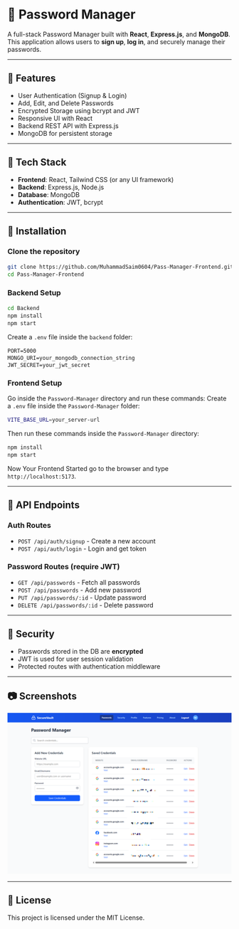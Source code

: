 
# 🔐 Password Manager

A full-stack Password Manager built with **React**, **Express.js**, and **MongoDB**. This application allows users to **sign up**, **log in**, and securely manage their passwords.

---

## 🚀 Features

- User Authentication (Signup & Login)
- Add, Edit, and Delete Passwords
- Encrypted Storage using bcrypt and JWT
- Responsive UI with React
- Backend REST API with Express.js
- MongoDB for persistent storage

---

## 📁 Tech Stack

- **Frontend**: React, Tailwind CSS (or any UI framework)
- **Backend**: Express.js, Node.js
- **Database**: MongoDB
- **Authentication**: JWT, bcrypt

---

## 🔧 Installation

### Clone the repository
```bash
git clone https://github.com/MuhammadSaim0604/Pass-Manager-Frontend.git
cd Pass-Manager-Frontend
```

### Backend Setup
```bash
cd Backend
npm install
npm start
```

Create a `.env` file inside the `backend` folder:

```
PORT=5000
MONGO_URI=your_mongodb_connection_string
JWT_SECRET=your_jwt_secret
```

### Frontend Setup


Go inside the `Password-Manager` directory and run these commands:
Create a `.env` file inside the `Password-Manager` folder:

```bash
VITE_BASE_URL=your_server-url
```

Then run these commands inside the `Password-Manager` directory:

```bash
npm install
npm start
```

Now Your Frontend Started go to the browser and type `http://localhost:5173`.

---

## 🧪 API Endpoints

### Auth Routes
- `POST /api/auth/signup` - Create a new account
- `POST /api/auth/login` - Login and get token

### Password Routes (require JWT)
- `GET /api/passwords` - Fetch all passwords
- `POST /api/passwords` - Add new password
- `PUT /api/passwords/:id` - Update password
- `DELETE /api/passwords/:id` - Delete password

---

## 🔐 Security

- Passwords stored in the DB are **encrypted**
- JWT is used for user session validation
- Protected routes with authentication middleware

---

## 📷 Screenshots

![Home Page](https://raw.githubusercontent.com/MuhammadSaim0604/Password-Manager/refs/heads/main/public/BB.png "Home Page")

---

## 📄 License

This project is licensed under the MIT License.
